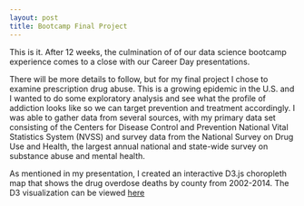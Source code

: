 ```yaml
---
layout: post
title: Bootcamp Final Project
---
```

This is it.  After 12 weeks, the culmination of of our data science bootcamp experience comes to a close with our Career Day presentations.  

There will be more details to follow, but for my final project I chose to examine prescription drug abuse.  This is a growing epidemic in the U.S. and I wanted to do some exploratory analysis and see what the profile of addiction looks like so we can target prevention and treatment accordingly.  I was able to gather data from several sources, with my primary data set consisting of the Centers for Disease Control and Prevention National Vital Statistics System (NVSS) and survey data from the National Survey on Drug Use and Health, the largest annual national and state-wide survey on substance abuse and mental health.  

As mentioned in my presentation, I created an interactive D3.js choropleth map that shows the drug overdose deaths by county from 2002-2014.  The D3 visualization can be viewed [here](http://rawgit.com/jasonsyp/metis-datascience/master/projects/final/index.html)  
